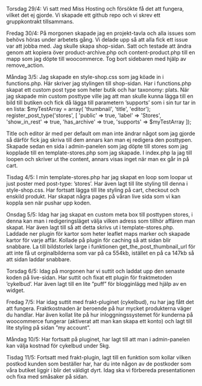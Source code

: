 Torsdag 29/4: 
Vi satt med Miss Hosting och försökte få det att fungera, vilket det ej gjorde. 
Vi skapade ett github repo och vi skrev ett gruppkontrakt tillsammans.

Fredag 30/4: 
På morgonen skapade jag en projekt-tavla och alla issues som behövs höras under 
arbetets gång. Vi delade upp så att alla fick ett issue var att jobba med. Jag 
skulle skapa shop-sidan. Satt och testade att ändra genom att kopiera över product-archive.php
 och content-product.php till en mapp som jag döpte till woocommerce. Tog bort sidebaren med 
hjälp av remove_action.

Måndag 3/5: 
Jag skapade en style-shop.css som jag köade in i functions.php. Här skriver jag stylingen 
till shop-sidan. Har i functions.php skapat ett custom post type som heter butik och har 
taxonomy: plats. När jag skapade min custom posttype ville jag att man skulle kunna lägga 
till en bild till butiken och fick då lägga till parametern ’supports’ som i sin tur tar 
in en lista:
$myTestArray = array( 'thumbnail', 'title', 'editor');
    register_post_type('stores', [
        'public' => true,
        'label' => 'Stores',
        'show_in_rest' => true,
        'has_archive' => true,
        'supports' => $myTestArray
        ]);

Title och editor är med per default om man inte ändrar något som jag gjorde så därför
fick jag skriva till dem annars kan man ej redigera den posttypen. Skapade sedan en 
sida i admin-panelen som jag döpte till stores som jag kopplade till en template-stores.php 
som jag skapade. I index.php la jag till loopen och skriver ut the content, annars visas inget 
när man ex går in på cart.

Tisdag 4/5:
I min template-stores.php har jag skapat en loop som loopar ut just poster med post-type: ’stores’. 
Har även lagt till lite styling till denna i style-shop.css. Har fortsatt lägga till lite styling på 
cart, checkout och enskild produkt.
Har skapat några pages på våran live sida som vi kan koppla sen när pushar upp koden.

Onsdag 5/5:
Idag har jag skapat en custom meta box till posttypen stores, i denna kan man i redigeringsläget välja vilken adress som tillhör affären man skapat. Har även lagt till så att detta skrivs ut i template-stores.php. Laddade ner plugin för kartor som heter leaflet maps marker och skapade kartor för varje affär. Kollade på plugin för caching så att sidan blir snabbare.
La till bildstorlek large i funktionen get_the_post_thumbnail_url för att inte få ut orginalbilderna som var på ca 554kb, istället en på ca 147kb så att sidan laddar snabbare.

Torsdag 6/5:
Idag på morgonen har vi suttit och laddat upp den senaste koden på live-sidan. Har suttit och fixat ett plugin för fraktmetoden ’cykelbud’. Har även lagt till en lite ”puff” för blogginlägg med hjälp av en widget.

Fredag 7/5:
Har idag suttit med frakt-pluginet (cykelbud), nu har jag fått det att fungera. Fraktkostnaden är beroende på hur mycket produkterna väger du handlar. Har även kollat lite på hur inloggningssystemet för kunderna på woocommerce fungerar (aktiverat att man kan skapa ett konto) och lagt till lite styling på sidan ”my account”.

Måndag 10/5: 
Har fortsatt på pluginet, har lagt till att man i admin-panelen kan välja kostnad för cykelbud under 5kg.

Tisdag 11/5:
Fortsatt med frakt-plugin, lagt till en funktion som kollar vilken postkod kunden som beställer har, har du inte någon av de postkoder som våra butiket liggir i blir det väldigt dyrt. Idag ska vi förbereda presentationen och fixa med småsaker på sidan.


